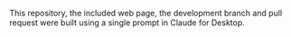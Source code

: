 This repository, the included web page, the development branch and pull request were built using a single prompt in Claude for Desktop.
